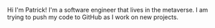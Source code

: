 Hi I'm Patrick! I'm a software engineer that lives in the metaverse. I am trying to push my code to GitHub as I work on new projects.